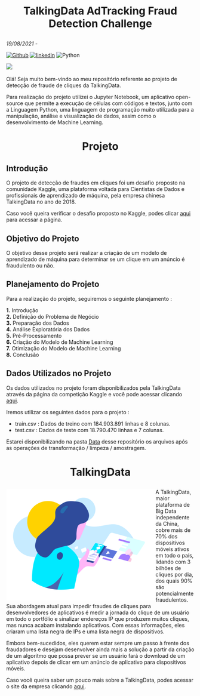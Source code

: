 # <p align = "center"> **TalkingData AdTracking Fraud Detection Challenge**
*19/08/2021 -*

[![Github](https://img.shields.io/badge/gustavolq-100000?style=plastic&logo=github&logoColor=white)](https://github.com/gustavolq)
[![linkedin](https://img.shields.io/badge/gustavoquadra-%230077B5.svg?style=plastic&logo=linkedin&logoColor=white)](https://www.linkedin.com/in/gustavoquadra)
![Python](https://img.shields.io/badge/Python-3776AB?style=plastic&logo=python&logoColor=ffd43b&color=306998)

<img src = "https://www.thebeijinger.com/sites/default/files/thebeijinger/event-images/376094/screen_shot_2018-05-29_at_10.08.48_am.png">


Olá! Seja muito bem-vindo ao meu repositório referente ao projeto de detecção de fraude de cliques da TalkingData.

Para realização do projeto utilizei o Jupyter Notebook, um aplicativo open-source que permite a execução de células com códigos e textos, junto com a Linguagem Python, uma linguagem de programação muito utilizada para a manipulação, análise e visualização de dados, assim como o desenvolvimento de Machine Learning.

 # **<p align="center">  Projeto**
## **Introdução**
O projeto de detecção de fraudes em cliques foi um desafio proposto na comunidade Kaggle, uma plataforma voltada para Cientistas de Dados e profissionais de aprendizado de máquina, pela empresa chinesa TalkingData no ano de 2018.

Caso você queira verificar o desafio proposto no Kaggle, podes clicar [aqui](https://www.kaggle.com/c/talkingdata-adtracking-fraud-detection) para acessar a página.

## **Objetivo do Projeto**
O objetivo desse projeto será realizar a criação de um modelo de aprendizado de máquina para determinar se um clique em um anúncio é fraudulento ou não.
## **Planejamento do Projeto**
Para a realização do projeto, seguiremos o seguinte planejamento :

<b> 1.</b> Introdução </br>
<b> 2.</b> Definição do Problema de Negócio </br>
<b> 3.</b> Preparação dos Dados </br>
<b> 4.</b> Análise Exploratória dos Dados </br>
<b> 5.</b> Pré-Processamento </br>
<b> 6.</b> Criação do Modelo de Machine Learning </br>
<b> 7.</b> Otimização do Modelo de Machine Learning </br>
<b> 8.</b> Conclusão </br>

## **Dados Utilizados no Projeto**
Os dados utilizados no projeto foram disponibilizados pela TalkingData através da página da competição Kaggle e você pode acessar clicando [aqui](https://www.kaggle.com/c/talkingdata-adtracking-fraud-detection/data).

Iremos utilizar os seguintes dados para o projeto :
- train.csv : Dados de treino com 184.903.891 linhas e 8 colunas.
- test.csv : Dados de teste com 18.790.470 linhas e 7 colunas.

Estarei disponibilizando na pasta [Data]() desse repositório os arquivos após as operações de transformação / limpeza / amostragem.

# **<p align="center"> TalkingData**

<img align="left" alt="GIF" src="https://github.com/gustavolq/Projects/blob/main/TalkingData-FraudDetection-Challenge/assets/TalkingDataGif.gif?raw=true" width="400" height="300"/>

A TalkingData, maior plataforma de Big Data independente da China, cobre mais de 70% dos dispositivos móveis ativos em todo o país, lidando com 3 bilhões de cliques por dia, dos quais 90% são potencialmente fraudulentos. Sua abordagem atual para impedir fraudes de cliques para desenvolvedores de aplicativos é medir a jornada do clique de um usuário em todo o portfólio e sinalizar endereços IP que produzem muitos cliques, mas nunca acabam instalando aplicativos. Com essas informações, eles criaram uma lista negra de IPs e uma lista negra de dispositivos.

Embora bem-sucedidos, eles querem estar sempre um passo à frente dos fraudadores e desejam desenvolver ainda mais a solução a partir da criação de um algoritmo que possa prever se um usuário fará o download de um aplicativo depois de clicar em um anúncio de aplicativo para dispositivos móveis.

Caso você queira saber um pouco mais sobre a TalkingData, podes acessar o site da empresa clicando [aqui](https://www.talkingdata.com/).